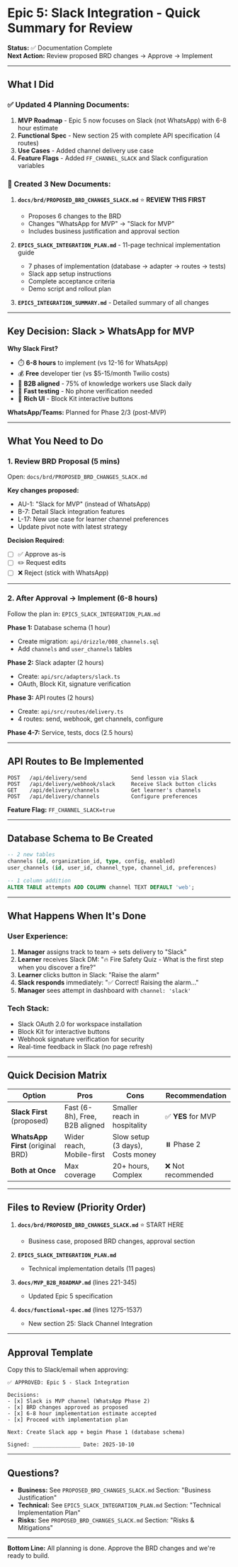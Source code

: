 # Epic 5: Slack Integration - Quick Summary for Review

**Status:** ✅ Documentation Complete  
**Next Action:** Review proposed BRD changes → Approve → Implement

---

## What I Did

### ✅ Updated 4 Planning Documents:
1. **MVP Roadmap** - Epic 5 now focuses on Slack (not WhatsApp) with 6-8 hour estimate
2. **Functional Spec** - New section 25 with complete API specification (4 routes)
3. **Use Cases** - Added channel delivery use case
4. **Feature Flags** - Added `FF_CHANNEL_SLACK` and Slack configuration variables

### 📄 Created 3 New Documents:
1. **`docs/brd/PROPOSED_BRD_CHANGES_SLACK.md`** ⭐ **REVIEW THIS FIRST**
   - Proposes 6 changes to the BRD
   - Changes "WhatsApp for MVP" → "Slack for MVP"
   - Includes business justification and approval section
   
2. **`EPIC5_SLACK_INTEGRATION_PLAN.md`** - 11-page technical implementation guide
   - 7 phases of implementation (database → adapter → routes → tests)
   - Slack app setup instructions
   - Complete acceptance criteria
   - Demo script and rollout plan

3. **`EPIC5_INTEGRATION_SUMMARY.md`** - Detailed summary of all changes

---

## Key Decision: Slack > WhatsApp for MVP

**Why Slack First?**
- ⏱️ **6-8 hours** to implement (vs 12-16 for WhatsApp)
- 💰 **Free** developer tier (vs $5-15/month Twilio costs)
- 🏢 **B2B aligned** - 75% of knowledge workers use Slack daily
- 🚀 **Fast testing** - No phone verification needed
- 💬 **Rich UI** - Block Kit interactive buttons

**WhatsApp/Teams:** Planned for Phase 2/3 (post-MVP)

---

## What You Need to Do

### 1. Review BRD Proposal (5 mins)
Open: `docs/brd/PROPOSED_BRD_CHANGES_SLACK.md`

**Key changes proposed:**
- AU-1: "Slack for MVP" (instead of WhatsApp)
- B-7: Detail Slack integration features
- L-17: New use case for learner channel preferences
- Update pivot note with latest strategy

**Decision Required:**
- [ ] ✅ Approve as-is
- [ ] ✏️ Request edits
- [ ] ❌ Reject (stick with WhatsApp)

---

### 2. After Approval → Implement (6-8 hours)

Follow the plan in: `EPIC5_SLACK_INTEGRATION_PLAN.md`

**Phase 1:** Database schema (1 hour)
- Create migration: `api/drizzle/008_channels.sql`
- Add `channels` and `user_channels` tables

**Phase 2:** Slack adapter (2 hours)
- Create: `api/src/adapters/slack.ts`
- OAuth, Block Kit, signature verification

**Phase 3:** API routes (2 hours)
- Create: `api/src/routes/delivery.ts`
- 4 routes: send, webhook, get channels, configure

**Phase 4-7:** Service, tests, docs (2.5 hours)

---

## API Routes to Be Implemented

```
POST   /api/delivery/send              Send lesson via Slack
POST   /api/delivery/webhook/slack     Receive Slack button clicks
GET    /api/delivery/channels          Get learner's channels
POST   /api/delivery/channels          Configure preferences
```

**Feature Flag:** `FF_CHANNEL_SLACK=true`

---

## Database Schema to Be Created

```sql
-- 2 new tables
channels (id, organization_id, type, config, enabled)
user_channels (id, user_id, channel_type, channel_id, preferences)

-- 1 column addition
ALTER TABLE attempts ADD COLUMN channel TEXT DEFAULT 'web';
```

---

## What Happens When It's Done

### User Experience:
1. **Manager** assigns track to team → sets delivery to "Slack"
2. **Learner** receives Slack DM: "🔥 Fire Safety Quiz - What is the first step when you discover a fire?"
3. **Learner** clicks button in Slack: "Raise the alarm"
4. **Slack responds** immediately: "✅ Correct! Raising the alarm..."
5. **Manager** sees attempt in dashboard with `channel: 'slack'`

### Tech Stack:
- Slack OAuth 2.0 for workspace installation
- Block Kit for interactive buttons
- Webhook signature verification for security
- Real-time feedback in Slack (no page refresh)

---

## Quick Decision Matrix

| Option | Pros | Cons | Recommendation |
|--------|------|------|----------------|
| **Slack First** (proposed) | Fast (6-8h), Free, B2B aligned | Smaller reach in hospitality | ✅ **YES** for MVP |
| **WhatsApp First** (original BRD) | Wider reach, Mobile-first | Slow setup (3 days), Costs money | ⏸️ Phase 2 |
| **Both at Once** | Max coverage | 20+ hours, Complex | ❌ Not recommended |

---

## Files to Review (Priority Order)

1. **`docs/brd/PROPOSED_BRD_CHANGES_SLACK.md`** ⭐ START HERE
   - Business case, proposed BRD changes, approval section
   
2. **`EPIC5_SLACK_INTEGRATION_PLAN.md`** 
   - Technical implementation details (11 pages)
   
3. **`docs/MVP_B2B_ROADMAP.md`** (lines 221-345)
   - Updated Epic 5 specification
   
4. **`docs/functional-spec.md`** (lines 1275-1537)
   - New section 25: Slack Channel Integration

---

## Approval Template

Copy this to Slack/email when approving:

```
✅ APPROVED: Epic 5 - Slack Integration

Decisions:
- [x] Slack is MVP channel (WhatsApp Phase 2)
- [x] BRD changes approved as proposed
- [x] 6-8 hour implementation estimate accepted
- [x] Proceed with implementation plan

Next: Create Slack app + begin Phase 1 (database schema)

Signed: _______________ Date: 2025-10-10
```

---

## Questions?

- **Business:** See `PROPOSED_BRD_CHANGES_SLACK.md` Section: "Business Justification"
- **Technical:** See `EPIC5_SLACK_INTEGRATION_PLAN.md` Section: "Technical Implementation Plan"
- **Risks:** See `PROPOSED_BRD_CHANGES_SLACK.md` Section: "Risks & Mitigations"

---

**Bottom Line:** All planning is done. Approve the BRD changes and we're ready to build.


